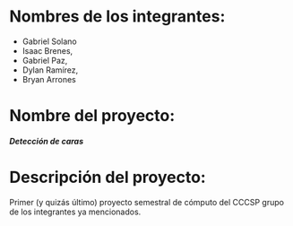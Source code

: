# Nombres de los integrantes:
- Gabriel Solano
 - Isaac Brenes, 
 - Gabriel Paz, 
 - Dylan Ramírez, 
 - Bryan Arrones

# Nombre del proyecto:
##### Detección de caras
# Descripción del proyecto:
Primer (y quizás último) proyecto semestral de cómputo del CCCSP grupo de los integrantes ya mencionados.
